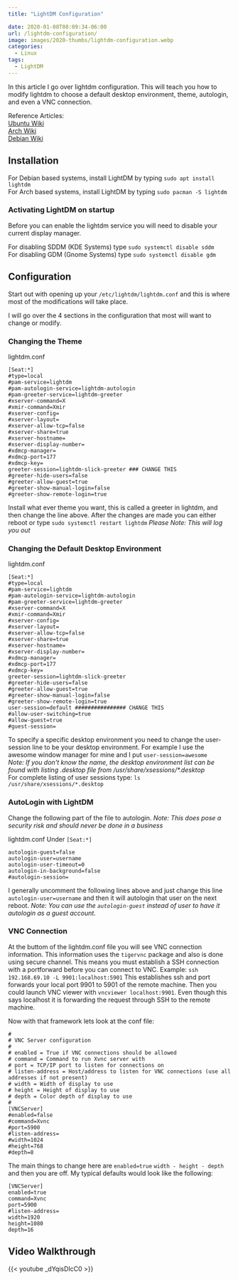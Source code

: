 ```yaml
---
title: "LightDM Configuration"

date: 2020-01-08T08:09:34-06:00
url: /lightdm-configuration/
image: images/2020-thumbs/lightdm-configuration.webp
categories:
  - Linux
tags:
  - LightDM
---
```

In this article I go over lightdm configuration. This will teach you how to modify lightdm to choose a default desktop environment, theme, autologin, and even a VNC connection. <!--more-->

Reference Articles:  
[Ubuntu Wiki](https://wiki.ubuntu.com/LightDM)  
[Arch Wiki](https://wiki.archlinux.org/index.php/LightDM)  
[Debian Wiki](https://wiki.debian.org/LightDM)  

## Installation

For Debian based systems, install LightDM by typing `sudo apt install lightdm`  
For Arch based systems, install LightDM by typing `sudo pacman -S lightdm`

### Activating LightDM on startup

Before you can enable the lightdm service you will need to disable your current display manager.

For disabling SDDM (KDE Systems) type `sudo systemctl disable sddm`  
For disabling GDM (Gnome Systems) type `sudo systemctl disable gdm`

## Configuration

Start out with opening up your `/etc/lightdm/lightdm.conf` and this is where most of the modifications will take place.

I will go over the 4 sections in the configuration that most will want to change or modify.

### Changing the Theme

lightdm.conf  
```
[Seat:*]
#type=local
#pam-service=lightdm
#pam-autologin-service=lightdm-autologin
#pam-greeter-service=lightdm-greeter
#xserver-command=X
#xmir-command=Xmir
#xserver-config=
#xserver-layout=
#xserver-allow-tcp=false
#xserver-share=true
#xserver-hostname=
#xserver-display-number=
#xdmcp-manager=
#xdmcp-port=177
#xdmcp-key=
greeter-session=lightdm-slick-greeter ### CHANGE THIS 
#greeter-hide-users=false
#greeter-allow-guest=true
#greeter-show-manual-login=false
#greeter-show-remote-login=true
```
Install what ever theme you want, this is called a greeter in lightdm, and then change the line above. After the changes are made you can either reboot or type `sudo systemctl restart lightdm` _Please Note: This will log you out_

### Changing the Default Desktop Environment

lightdm.conf  
```
[Seat:*]
#type=local
#pam-service=lightdm
#pam-autologin-service=lightdm-autologin
#pam-greeter-service=lightdm-greeter
#xserver-command=X
#xmir-command=Xmir
#xserver-config=
#xserver-layout=
#xserver-allow-tcp=false
#xserver-share=true
#xserver-hostname=
#xserver-display-number=
#xdmcp-manager=
#xdmcp-port=177
#xdmcp-key=
greeter-session=lightdm-slick-greeter
#greeter-hide-users=false
#greeter-allow-guest=true
#greeter-show-manual-login=false
#greeter-show-remote-login=true
user-session=default ################ CHANGE THIS
#allow-user-switching=true
#allow-guest=true
#guest-session=
```
To specify a specific desktop environment you need to change the user-session line to be your desktop environment. For example I use the awesome window manager for mine and I put `user-session=awesome`  
_Note: If you don't know the name, the desktop environment list can be found with listing .desktop file from /usr/share/xsessions/*.desktop_  
For complete listing of user sessions type: `ls /usr/share/xsessions/*.desktop`

### AutoLogin with LightDM

Change the following part of the file to autologin. _Note: This does pose a security risk and should never be done in a business_

lightdm.conf Under `[Seat:*]`
```
autologin-guest=false
autologin-user=username
autologin-user-timeout=0
autologin-in-background=false
#autologin-session=
```
I generally uncomment the following lines above and just change this line `autologin-user=username` and then it will autologin that user on the next reboot. _Note: You can use the `autologin-guest` instead of user to have it autologin as a guest account._

### VNC Connection

At the buttom of the lightdm.conf file you will see VNC connection information. This information uses the `tigervnc` package and also is done using secure channel. This means you must establish a SSH connection with a portforward before you can connect to VNC. Example: `ssh 192.168.69.10 -L 9901:localhost:5901` This establishes ssh and port forwards your local port 9901 to 5901 of the remote machine. Then you could launch VNC viewer with `vncviewer localhost:9901`. Even though this says localhost it is forwarding the request through SSH to the remote machine.

Now with that framework lets look at the conf file:
```
#
# VNC Server configuration
#
# enabled = True if VNC connections should be allowed
# command = Command to run Xvnc server with
# port = TCP/IP port to listen for connections on
# listen-address = Host/address to listen for VNC connections (use all addresses if not present)
# width = Width of display to use
# height = Height of display to use
# depth = Color depth of display to use
#
[VNCServer]
#enabled=false
#command=Xvnc
#port=5900
#listen-address=
#width=1024
#height=768
#depth=8
```
The main things to change here are `enabled=true` `width - height - depth` and then you are off. My typical defaults would look like the following:
```
[VNCServer]
enabled=true
command=Xvnc
port=5900
#listen-address=
width=1920
height=1080
depth=16
```

## Video Walkthrough
{{< youtube _dYqisDIcC0 >}}  

